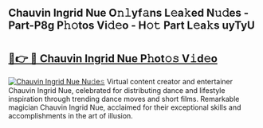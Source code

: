 ## Chauvin Ingrid Nue O𝚗𝚕yf𝚊ns L𝚎a𝚔ed N𝚞𝚍es - Part-P8g P𝚑𝚘tos Vi𝚍𝚎o - H𝚘𝚝 Part L𝚎a𝚔s uyTyU

# <h2><a href="http://kf2w4c.oniu.top/?m=Chauvin+Ingrid+Nue">🔗👉 🔴 Chauvin Ingrid Nue P𝚑ot𝚘𝚜 V𝚒d𝚎o</a></h2>

[![Chauvin Ingrid Nue Nu𝚍e𝚜](https://i.imgur.com/0qMVB7G.gif)](http://kf2w4c.oniu.top/?m=Chauvin+Ingrid+Nue)
Virtual content creator and entertainer Chauvin Ingrid Nue, celebrated for distributing dance and lifestyle inspiration through trending dance moves and short films. Remarkable magician Chauvin Ingrid Nue, acclaimed for their exceptional skills and accomplishments in the art of illusion.  
